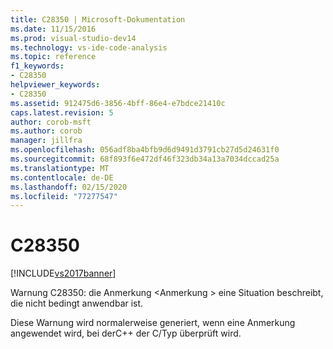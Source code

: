 ```yaml
---
title: C28350 | Microsoft-Dokumentation
ms.date: 11/15/2016
ms.prod: visual-studio-dev14
ms.technology: vs-ide-code-analysis
ms.topic: reference
f1_keywords:
- C28350
helpviewer_keywords:
- C28350
ms.assetid: 912475d6-3856-4bff-86e4-e7bdce21410c
caps.latest.revision: 5
author: corob-msft
ms.author: corob
manager: jillfra
ms.openlocfilehash: 056adf8ba4bfb9d6d9491d3791cb27d5d24631f0
ms.sourcegitcommit: 68f893f6e472df46f323db34a13a7034dccad25a
ms.translationtype: MT
ms.contentlocale: de-DE
ms.lasthandoff: 02/15/2020
ms.locfileid: "77277547"
---
```

# <a name="c28350"></a>C28350
[!INCLUDE[vs2017banner](../includes/vs2017banner.md)]

Warnung C28350: die Anmerkung \<Anmerkung > eine Situation beschreibt, die nicht bedingt anwendbar ist.  
  
 Diese Warnung wird normalerweise generiert, wenn eine Anmerkung angewendet wird, bei derC++ der C/Typ überprüft wird.
